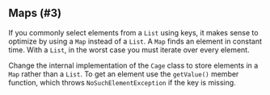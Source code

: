 ## Maps (#3)

If you commonly select elements from a `List` using keys, it makes sense to
optimize by using a `Map` instead of a `List`. A `Map` finds an element in
constant time. With a `List`, in the worst case you must iterate over every
element.

Change the internal implementation of the `Cage` class to store elements in a
`Map` rather than a `List`. To get an element use the `getValue()` member
function, which throws `NoSuchElementException` if the key is missing.